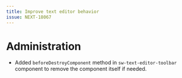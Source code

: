 ```yaml
---
title: Improve text editor behavior
issue: NEXT-18067
---
```

# Administration
* Added `beforeDestroyComponent` method in `sw-text-editor-toolbar` component to remove the component itself if needed.
